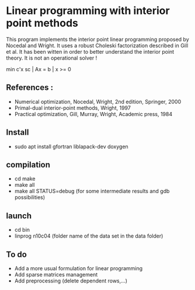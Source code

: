 # Linear programming with interior point methods


This program implements the interior point linear programming proposed by Nocedal and Wright. It uses a robust Choleski factorization described in Gill et al. It has been witten in order to better understand the interior point theory. It is not an operational solver !

 min c'x
 sc | Ax = b
    | x >= 0


## References :
* Numerical optimization, Nocedal, Wright, 2nd edition, Springer, 2000
* Primal-dual interior-point methods, Wright, 1997
* Practical optimization, Gill, Murray, Wright, Academic press, 1984

## Install
* sudo apt install gfortran liblapack-dev doxygen

## compilation
* cd make
* make all
* make all STATUS=debug (for some intermediate results and gdb possibilities)

## launch
* cd bin
* linprog n10c04  (folder name of the data set in the data folder)

## To do
* Add a more usual formulation for linear programming
* Add sparse matrices management
* Add preprocessing (delete dependent rows,...)

